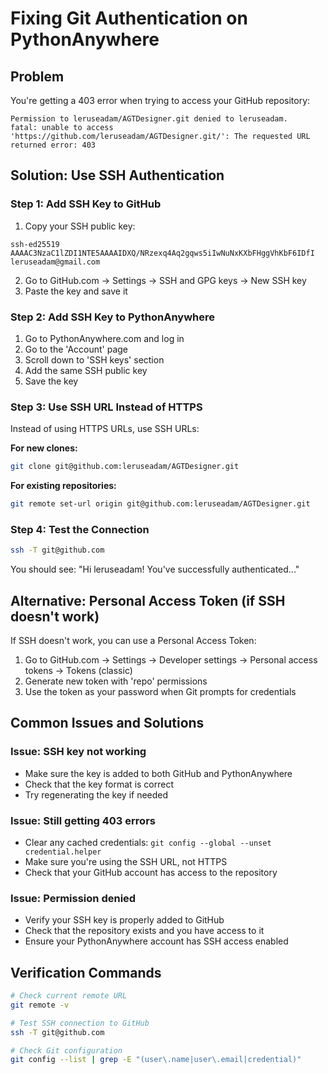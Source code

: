 # Fixing Git Authentication on PythonAnywhere

## Problem
You're getting a 403 error when trying to access your GitHub repository:
```
Permission to leruseadam/AGTDesigner.git denied to leruseadam.
fatal: unable to access 'https://github.com/leruseadam/AGTDesigner.git/': The requested URL returned error: 403
```

## Solution: Use SSH Authentication

### Step 1: Add SSH Key to GitHub
1. Copy your SSH public key:
```
ssh-ed25519 AAAAC3NzaC1lZDI1NTE5AAAAIDXQ/NRzexq4Aq2gqws5iIwNuNxKXbFHggVhKbF6IDfI leruseadam@gmail.com
```

2. Go to GitHub.com → Settings → SSH and GPG keys → New SSH key
3. Paste the key and save it

### Step 2: Add SSH Key to PythonAnywhere
1. Go to PythonAnywhere.com and log in
2. Go to the 'Account' page
3. Scroll down to 'SSH keys' section
4. Add the same SSH public key
5. Save the key

### Step 3: Use SSH URL Instead of HTTPS
Instead of using HTTPS URLs, use SSH URLs:

**For new clones:**
```bash
git clone git@github.com:leruseadam/AGTDesigner.git
```

**For existing repositories:**
```bash
git remote set-url origin git@github.com:leruseadam/AGTDesigner.git
```

### Step 4: Test the Connection
```bash
ssh -T git@github.com
```

You should see: "Hi leruseadam! You've successfully authenticated..."

## Alternative: Personal Access Token (if SSH doesn't work)

If SSH doesn't work, you can use a Personal Access Token:

1. Go to GitHub.com → Settings → Developer settings → Personal access tokens → Tokens (classic)
2. Generate new token with 'repo' permissions
3. Use the token as your password when Git prompts for credentials

## Common Issues and Solutions

### Issue: SSH key not working
- Make sure the key is added to both GitHub and PythonAnywhere
- Check that the key format is correct
- Try regenerating the key if needed

### Issue: Still getting 403 errors
- Clear any cached credentials: `git config --global --unset credential.helper`
- Make sure you're using the SSH URL, not HTTPS
- Check that your GitHub account has access to the repository

### Issue: Permission denied
- Verify your SSH key is properly added to GitHub
- Check that the repository exists and you have access to it
- Ensure your PythonAnywhere account has SSH access enabled

## Verification Commands

```bash
# Check current remote URL
git remote -v

# Test SSH connection to GitHub
ssh -T git@github.com

# Check Git configuration
git config --list | grep -E "(user\.name|user\.email|credential)"
``` 